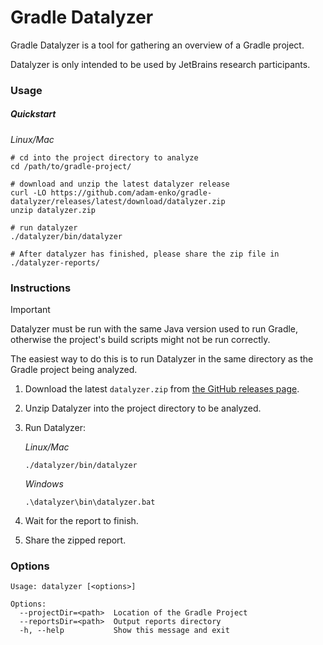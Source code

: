 # Gradle Datalyzer

Gradle Datalyzer is a tool for gathering an overview of a Gradle project.

Datalyzer is only intended to be used by JetBrains research participants.

### Usage

##### Quickstart

*Linux/Mac*

```shell
# cd into the project directory to analyze
cd /path/to/gradle-project/

# download and unzip the latest datalyzer release
curl -LO https://github.com/adam-enko/gradle-datalyzer/releases/latest/download/datalyzer.zip
unzip datalyzer.zip

# run datalyzer
./datalyzer/bin/datalyzer

# After datalyzer has finished, please share the zip file in ./datalyzer-reports/
```

### Instructions

> [!IMPORTANT]  
> Datalyzer must be run with the same Java version used to run Gradle,
> otherwise the project's build scripts might not be run correctly.
>
> The easiest way to do this is to run Datalyzer in the same directory
> as the Gradle project being analyzed.

1. Download the latest `datalyzer.zip` from
   [the GitHub releases page](https://github.com/adam-enko/gradle-datalyzer/releases).

2. Unzip Datalyzer into the project directory to be analyzed.
3. Run Datalyzer:

   *Linux/Mac*

    ```shell
    ./datalyzer/bin/datalyzer
    ```

   *Windows*

    ```shell
    .\datalyzer\bin\datalyzer.bat
    ```                      
4. Wait for the report to finish.
5. Share the zipped report.

### Options

<!-- Do not edit datalyzer-options - they are automatically generated -->

```shell datalyzer-options
Usage: datalyzer [<options>]

Options:
  --projectDir=<path>  Location of the Gradle Project
  --reportsDir=<path>  Output reports directory
  -h, --help           Show this message and exit
```
